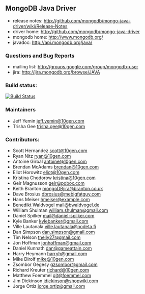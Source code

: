 ## MongoDB Java Driver ##
 * release notes: http://github.com/mongodb/mongo-java-driver/wiki/Release-Notes
 * driver home: http://github.com/mongodb/mongo-java-driver
 * mongodb home: http://www.mongodb.org/
 * javadoc: http://api.mongodb.org/java/

### Questions and Bug Reports
 * mailing list: http://groups.google.com/group/mongodb-user
 * jira: http://jira.mongodb.org/browse/JAVA

### Build status:
[![Build Status](https://jenkins.10gen.com/job/mongo-java-driver/badge/icon)](https://jenkins.10gen.com/job/mongo-java-driver/)

### Maintainers
* Jeff Yemin           jeff.yemin@10gen.com
* Trisha Gee           trisha.gee@10gen.com

### Contributors:
* Scott Hernandez      scott@10gen.com
* Ryan Nitz            ryan@10gen.com
* Antoine Girbal       antoine@10gen.com
* Brendan McAdams      brendan@10gen.com
* Eliot Horowitz       eliot@10gen.com
* Kristina Chodorow    kristina@10gen.com
* Geir Magnusson       geir@pobox.com
* Keith Branton        mongoDBjira@branton.co.uk
* Dave Brosius         dbrosius@mebigfatguy.com
* Hans Meiser          hmeiser@example.com
* Benedikt Waldvogel   mail@bwaldvogel.de
* William Shulman      william.shulman@gmail.com
* Daniel Spilker       mail@daniel-spilker.com
* Kyle Banker          kylebanker@gmail.com
* Ville Lautanala      ville.lautanala@nodeta.fi
* Dan Simpson          dan.simpson@gmail.com
* Tim Nelson           tnelly27@gmail.com
* Jon Hoffman          jonhoffman@gmail.com
* Daniel Kunnath       dan@gameattain.com
* Harry Heymann        harryh@gmail.com
* Mike Dirolf          mike@10gen.com
* Zsombor Gegesy       gzsombor@gmail.com
* Richard Kreuter      richard@10gen.com
* Matthew Foemmel      git@foemmel.com
* Jim Dickinson        jdickinson@shopwiki.com
* Jorge Ortiz          jorge.ortiz@gmail.com
